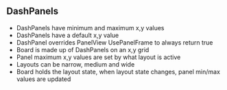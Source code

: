 
## DashPanels

- DashPanels have minimum and maximum x,y values
- DashPanels have a default x,y value
- DashPanel overrides PanelView UsePanelFrame to always return true
- Board is made up of DashPanels on an x,y grid
- Panel maximum x,y values are set by what layout is active
- Layouts can be narrow, medium and wide
- Board holds the layout state, when layout state changes, panel min/max values are updated
